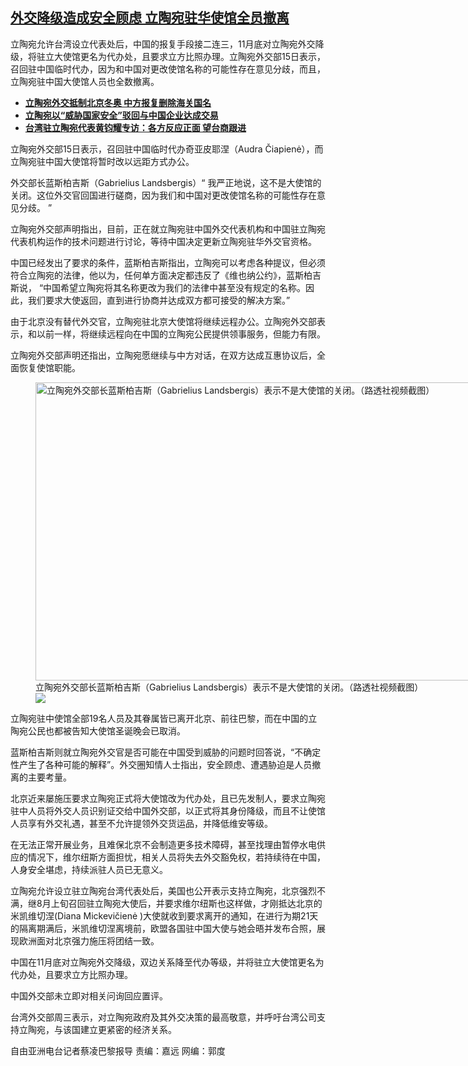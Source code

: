 <!--1639598100000-->
[外交降级造成安全顾虑  立陶宛驻华使馆全员撤离](https://www.rfa.org/mandarin/yataibaodao/junshiwaijiao/cl-12152021142849.html)
------

<p>立陶宛允许台湾设立代表处后，中国的报复手段接二连三，11月底对立陶宛外交降级，将驻立大使馆更名为代办处，且要求立方比照办理。立陶宛外交部15日表示，召回驻中国临时代办，因为和中国对更改使馆名称的可能性存在意见分歧，而且，立陶宛驻中国大使馆人员也全数撤离。</p><p></p><ul><li><strong><a href="https://www.rfa.org/mandarin/yataibaodao/junshiwaijiao/cl-12032021112646.html">立陶宛外交抵制北京冬奥 中方报复删除海关国名</a></strong></li><li><strong><a href="https://www.rfa.org/mandarin/Xinwen/wul1214a-12142021015029.html">立陶宛以“威胁国家安全”驳回与中国企业达成交易</a></strong></li><li><strong><a href="https://www.rfa.org/mandarin/yataibaodao/gangtai/cl-12022021091319.html">台湾驻立陶宛代表黄钧耀专访：各方反应正面 望台商跟进</a></strong></li></ul><p></p><p>立陶宛外交部15日表示，召回驻中国临时代办奇亚皮耶涅（Audra Čiapienė），而立陶宛驻中国大使馆将暂时改以远距方式办公。</p><p>外交部长蓝斯柏吉斯（Gabrielius Landsbergis）“ 我严正地说，这不是大使馆的关闭。这位外交官回国进行磋商，因为我们和中国对更改使馆名称的可能性存在意见分歧。 ”</p><p>立陶宛外交部声明指出，目前，正在就立陶宛驻中国外交代表机构和中国驻立陶宛代表机构运作的技术问题进行讨论，等待中国决定更新立陶宛驻华外交官资格。</p><p>中国已经发出了要求的条件，蓝斯柏吉斯指出，立陶宛可以考虑各种提议，但必须符合立陶宛的法律，他以为，任何单方面决定都违反了《维也纳公约》，蓝斯柏吉斯说， “中国希望立陶宛将其名称更改为我们的法律中甚至没有规定的名称。因此，我们要求大使返回，直到进行协商并达成双方都可接受的解决方案。”</p><p>由于北京没有替代外交官，立陶宛驻北京大使馆将继续远程办公。立陶宛外交部表示，和以前一样，将继续远程向在中国的立陶宛公民提供领事服务，但能力有限。</p><p>立陶宛外交部声明还指出，立陶宛愿继续与中方对话，在双方达成互惠协议后，全面恢复使馆职能。</p><p><figure class="image-richtext image-inline captioned" style="width:891px;"><img alt="立陶宛外交部长蓝斯柏吉斯（Gabrielius Landsbergis）表示不是大使馆的关闭。（路透社视频截图）" height="477" src="https://www.rfa.org/mandarin/yataibaodao/junshiwaijiao/cl-12152021142849.html/2.png/@@images/3a4a0f0e-6171-4a33-8488-118fee9dc9ec.png" title="2" width="891"/><figcaption class="image-caption">立陶宛外交部长蓝斯柏吉斯（Gabrielius Landsbergis）表示不是大使馆的关闭。（路透社视频截图）</figcaption><small></small><div id="zoomattribute"><a data-caption="立陶宛外交部长蓝斯柏吉斯（Gabrielius Landsbergis）表示不是大使馆的关闭。（路透社视频截图）" data-fancybox="" href="https://www.rfa.org/mandarin/yataibaodao/junshiwaijiao/cl-12152021142849.html/2.png" id="single_image" title="立陶宛外交部长蓝斯柏吉斯（Gabrielius Landsbergis）表示不是大使馆的关闭。（路透社视频截图）"><img src="/++plone++rfa-resources/img/icon-zoom.png"/></a></div></figure></p><p>立陶宛驻中使馆全部19名人员及其眷属皆已离开北京、前往巴黎，而在中国的立陶宛公民也都被告知大使馆圣诞晚会已取消。</p><p>蓝斯柏吉斯则就立陶宛外交官是否可能在中国受到威胁的问题时回答说，“不确定性产生了各种可能的解释”。外交圈知情人士指出，安全顾虑、遭遇胁迫是人员撤离的主要考量。</p><p>北京近来屡施压要求立陶宛正式将大使馆改为代办处，且已先发制人，要求立陶宛驻中人员将外交人员识别证交给中国外交部，以正式将其身份降级，而且不让使馆人员享有外交礼遇，甚至不允许提领外交货运品，并降低维安等级。</p><p>在无法正常开展业务，且难保北京不会制造更多技术障碍，甚至找理由暂停水电供应的情况下，维尔纽斯方面担忧，相关人员将失去外交豁免权，若持续待在中国，人身安全堪虑，持续派驻人员已无意义。</p><p>立陶宛允许设立驻立陶宛台湾代表处后，美国也公开表示支持立陶宛，北京强烈不满，继8月上旬召回驻立陶宛大使后，并要求维尔纽斯也这样做，才刚抵达北京的米凯维切涅(Diana Mickevičienė )大使就收到要求离开的通知，在进行为期21天的隔离期满后，米凯维切涅离境前，欧盟各国驻中国大使与她会晤并发布合照，展现欧洲面对北京强力施压将团结一致。</p><p>中国在11月底对立陶宛外交降级，双边关系降至代办等级，并将驻立大使馆更名为代办处，且要求立方比照办理。</p><p>中国外交部未立即对相关问询回应置评。</p><p>台湾外交部周三表示，对立陶宛政府及其外交决策的最高敬意，并呼吁台湾公司支持立陶宛，与该国建立更紧密的经济关系。</p><p>自由亚洲电台记者蔡凌巴黎报导 责编：嘉远 网编：郭度</p>
